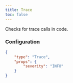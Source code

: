 ```yaml
---
title: Trace
toc: false
---
```


Checks for trace calls in code.

### Configuration

```json
{
    "type": "Trace",
    "props": {
        "severity": "INFO"
    }
}
```